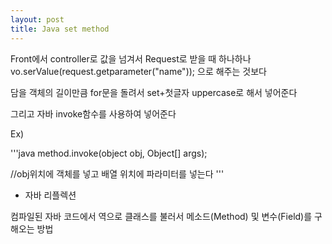```yaml
---
layout: post
title: Java set method
---
```


Front에서 controller로 값을 넘겨서 
Request로 받을 때 
하나하나 vo.serValue(request.getparameter("name"));
으로 해주는 것보다

담을 객체의 길이만큼 for문을 돌려서
set+첫글자 uppercase로 해서 넣어준다

그리고 자바 invoke함수를 사용하여 넣어준다

Ex) 

'''java
method.invoke(object obj, Object[] args);

//obj위치에 객체를 넣고 배열 위치에 파라미터를 넣는다
'''





 - 자바 리플렉션
 
 컴파일된 자바 코드에서 역으로 클래스를 불러서 메소드(Method) 및 변수(Field)를 구해오는 방법
 
 


